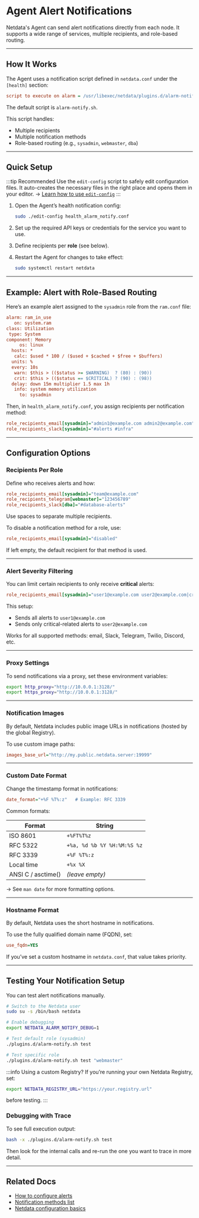 # Agent Alert Notifications

Netdata's Agent can send alert notifications directly from each node. It supports a wide range of services, multiple recipients, and role-based routing.

---

## How It Works

The Agent uses a notification script defined in `netdata.conf` under the `[health]` section:

```ini
script to execute on alarm = /usr/libexec/netdata/plugins.d/alarm-notify.sh
```

The default script is `alarm-notify.sh`.

This script handles:

- Multiple recipients
- Multiple notification methods
- Role-based routing (e.g., `sysadmin`, `webmaster`, `dba`)

---

## Quick Setup

:::tip Recommended
Use the `edit-config` script to safely edit configuration files. It auto-creates the necessary files in the right place and opens them in your editor.
→ [Learn how to use `edit-config`](/docs/netdata-agent/configuration/README.md#edit-a-configuration-file-using-edit-config)
:::

1. Open the Agent’s health notification config:
   ```bash
   sudo ./edit-config health_alarm_notify.conf
   ```

2. Set up the required API keys or credentials for the service you want to use.

3. Define recipients per **role** (see below).

4. Restart the Agent for changes to take effect:
   ```bash
   sudo systemctl restart netdata
   ```

---

## Example: Alert with Role-Based Routing

Here’s an example alert assigned to the `sysadmin` role from the `ram.conf` file:

```ini
alarm: ram_in_use
   on: system.ram
class: Utilization
 type: System
component: Memory
     os: linux
  hosts: *
   calc: $used * 100 / ($used + $cached + $free + $buffers)
  units: %
  every: 10s
   warn: $this > (($status >= $WARNING)  ? (80) : (90))
   crit: $this > (($status == $CRITICAL) ? (90) : (98))
  delay: down 15m multiplier 1.5 max 1h
   info: system memory utilization
     to: sysadmin
```

Then, in `health_alarm_notify.conf`, you assign recipients per notification method:

```ini
role_recipients_email[sysadmin]="admin1@example.com admin2@example.com"
role_recipients_slack[sysadmin]="#alerts #infra"
```

---

## Configuration Options

### Recipients Per Role

Define who receives alerts and how:

```ini
role_recipients_email[sysadmin]="team@example.com"
role_recipients_telegram[webmaster]="123456789"
role_recipients_slack[dba]="#database-alerts"
```

Use spaces to separate multiple recipients.

To disable a notification method for a role, use:

```ini
role_recipients_email[sysadmin]="disabled"
```

If left empty, the default recipient for that method is used.

---

### Alert Severity Filtering

You can limit certain recipients to only receive **critical** alerts:

```ini
role_recipients_email[sysadmin]="user1@example.com user2@example.com|critical"
```

This setup:

- Sends all alerts to `user1@example.com`
- Sends only critical-related alerts to `user2@example.com`

Works for all supported methods: email, Slack, Telegram, Twilio, Discord, etc.

---

### Proxy Settings

To send notifications via a proxy, set these environment variables:

```bash
export http_proxy="http://10.0.0.1:3128/"
export https_proxy="http://10.0.0.1:3128/"
```

---

### Notification Images

By default, Netdata includes public image URLs in notifications (hosted by the global Registry).

To use custom image paths:

```ini
images_base_url="http://my.public.netdata.server:19999"
```

---

### Custom Date Format

Change the timestamp format in notifications:

```ini
date_format="+%F %T%:z"   # Example: RFC 3339
```

Common formats:

| Format             | String                      |
|--------------------|-----------------------------|
| ISO 8601           | `+%FT%T%z`                  |
| RFC 5322           | `+%a, %d %b %Y %H:%M:%S %z` |
| RFC 3339           | `+%F %T%:z`                 |
| Local time         | `+%x %X`                    |
| ANSI C / asctime() | *(leave empty)*             |

→ See `man date` for more formatting options.

---

### Hostname Format

By default, Netdata uses the short hostname in notifications.

To use the fully qualified domain name (FQDN), set:

```ini
use_fqdn=YES
```

If you’ve set a custom hostname in `netdata.conf`, that value takes priority.

---

## Testing Your Notification Setup

You can test alert notifications manually.

```bash
# Switch to the Netdata user
sudo su -s /bin/bash netdata

# Enable debugging
export NETDATA_ALARM_NOTIFY_DEBUG=1

# Test default role (sysadmin)
./plugins.d/alarm-notify.sh test

# Test specific role
./plugins.d/alarm-notify.sh test "webmaster"
```

:::info Using a custom Registry?
If you’re running your own Netdata Registry, set:

```bash
export NETDATA_REGISTRY_URL="https://your.registry.url"
```

before testing.
:::

### Debugging with Trace

To see full execution output:

```bash
bash -x ./plugins.d/alarm-notify.sh test
```

Then look for the internal calls and re-run the one you want to trace in more detail.

---

## Related Docs

- [How to configure alerts](/src/health/REFERENCE.md)
- [Notification methods list](/docs/alerts-and-notifications/notifications/agent-dispatched-notifications)
- [Netdata configuration basics](/docs/netdata-agent/configuration/README.md)